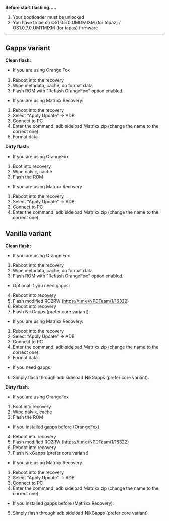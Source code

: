 **Before start flashing.....**

1. Your bootloader must be unlocked
2. You have to be on OS1.0.5.0.UMGMIXM (for topaz) / OS1.0.7.0.UMTMIXM (for tapas) firmware
----
## Gapps variant

**Clean flash:**
- If you are using Orange Fox
1. Reboot into the recovery
2. Wipe metadata, cache, do format data
3. Flash ROM with "Reflash OrangeFox" option enabled.

- If you are using Matrixx Recovery:
1. Reboot into the recovery
2. Select "Apply Update" -> ADB
3. Connect to PC
4. Enter the command: adb sideload Matrixx.zip (change the name to the correct one).
5. Format data

**Dirty flash:**
- If you are using OrangeFox
1. Boot into recovery
2. Wipe dalvik, cache
3. Flash the ROM

- If you are using Matrixx Recovery
1. Reboot into the recovery
2. Select "Apply Update" -> ADB
3. Connect to PC
4. Enter the command: adb sideload Matrixx.zip (change the name to the correct one).

## Vanilla variant

**Clean flash:**
- If you are using Orange Fox
1. Reboot into the recovery
2. Wipe metadata, cache, do format data
3. Flash ROM with "Reflash OrangeFox" option enabled.

- Optional if you need gapps:
4. Reboot into recovery
5. Flash modified RO2RW (https://t.me/NPDTeam/1/16322)
6. Reboot into recovery
7. Flash NikGapps (prefer core variant).

- If you are using Matrixx Recovery:
1. Reboot into the recovery
2. Select "Apply Update" -> ADB
3. Connect to PC
4. Enter the command: adb sideload Matrixx.zip (change the name to the correct one).
5. Format data

- If you need gapps:
6. Simply flash through adb sideload NikGapps (prefer core variant).

**Dirty flash:**
- If you are using OrangeFox
1. Boot into recovery
2. Wipe dalvik, cache
3. Flash the ROM

- If you installed gapps before (OrangeFox)
4. Reboot into recovery
5. Flash modified RO2RW (https://t.me/NPDTeam/1/16322)
6. Reboot into recovery
7. Flash NikGapps (prefer core variant)

- If you are using Matrixx Recovery
1. Reboot into the recovery
2. Select "Apply Update" -> ADB
3. Connect to PC
4. Enter the command: adb sideload Matrixx.zip (change the name to the correct one).

- If you installed gapps before (Matrixx Recovery):
5. Simply flash through adb sideload NikGapps (prefer core variant)
